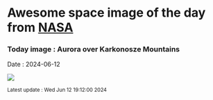 
# Awesome space image of the day from [NASA](https://api.nasa.gov/)

### Today image : Aurora over Karkonosze Mountains
Date : 2024-06-12

![](https://apod.nasa.gov/apod/image/2406/AuroraKarkonosze_Koszela_1080.jpg)

<small>Latest update : Wed Jun 12 19:12:00 2024</small>
        